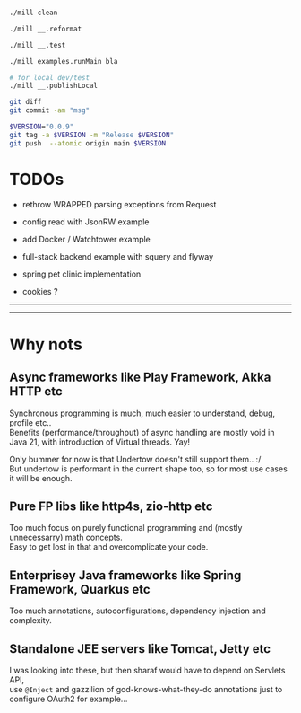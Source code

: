 


```sh

./mill clean

./mill __.reformat

./mill __.test

./mill examples.runMain bla

# for local dev/test
./mill __.publishLocal

git diff
git commit -am "msg"

$VERSION="0.0.9"
git tag -a $VERSION -m "Release $VERSION"
git push  --atomic origin main $VERSION
```

# TODOs

- rethrow WRAPPED parsing exceptions from Request
- config read with JsonRW example

- add Docker / Watchtower example
- full-stack backend example with squery and flyway
- spring pet clinic implementation
- cookies ?


---
---

# Why nots

## Async frameworks like Play Framework, Akka HTTP etc
Synchronous programming is much, much easier to understand, debug, profile etc..  
Benefits (performance/throughput) of async handling are mostly void in Java 21, with introduction of Virtual threads. Yay! 

Only bummer for now is that Undertow doesn't still support them.. :/  
But undertow is performant in the current shape too, so for most use cases it will be enough.

## Pure FP libs like http4s, zio-http etc

Too much focus on purely functional programming and (mostly unnecessarry) math concepts.  
Easy to get lost in that and overcomplicate your code.

## Enterprisey Java frameworks like Spring Framework, Quarkus etc
Too much annotations, autoconfigurations, dependency injection and complexity.

## Standalone JEE servers like Tomcat, Jetty etc
I was looking into these, but then sharaf would have to depend on Servlets API,  
use `@Inject` and gazzilion of god-knows-what-they-do annotations just to configure OAuth2 for example...
